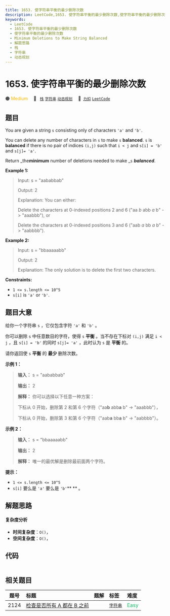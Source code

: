 ```yaml
---
title: 1653. 使字符串平衡的最少删除次数
description: LeetCode,1653. 使字符串平衡的最少删除次数,使字符串平衡的最少删除次数,Minimum Deletions to Make String Balanced,解题思路,栈,字符串,动态规划
keywords:
  - LeetCode
  - 1653. 使字符串平衡的最少删除次数
  - 使字符串平衡的最少删除次数
  - Minimum Deletions to Make String Balanced
  - 解题思路
  - 栈
  - 字符串
  - 动态规划
---
```


# 1653. 使字符串平衡的最少删除次数

🟠 <font color=#ffb800>Medium</font>&emsp; 🔖&ensp; [`栈`](/tag/stack.md) [`字符串`](/tag/string.md) [`动态规划`](/tag/dynamic-programming.md)&emsp; 🔗&ensp;[`力扣`](https://leetcode.cn/problems/minimum-deletions-to-make-string-balanced) [`LeetCode`](https://leetcode.com/problems/minimum-deletions-to-make-string-balanced)

## 题目

You are given a string `s` consisting only of characters `'a'` and `'b'`​​​​.

You can delete any number of characters in `s` to make `s` **balanced**. `s`
is **balanced** if there is no pair of indices `(i,j)` such that `i < j` and
`s[i] = 'b'` and `s[j]= 'a'`.

Return _the**minimum** number of deletions needed to make _`s` _**balanced**_.



**Example 1:**

> Input: s = "aababbab"
> 
> Output: 2
> 
> Explanation: You can either:
> 
> Delete the characters at 0-indexed positions 2 and 6 ("aa _b_ abb _a_ b" -> "aaabbb"), or
> 
> Delete the characters at 0-indexed positions 3 and 6 ("aab _a_ bb _a_ b" -> "aabbbb").

**Example 2:**

> Input: s = "bbaaaaabb"
> 
> Output: 2
> 
> Explanation: The only solution is to delete the first two characters.

**Constraints:**

  * `1 <= s.length <= 10^5`
  * `s[i]` is `'a'` or `'b'`​​.


## 题目大意

给你一个字符串 `s` ，它仅包含字符 `'a'` 和 `'b'`​​​​ 。

你可以删除 `s` 中任意数目的字符，使得 `s` **平衡**  。当不存在下标对 `(i,j)` 满足 `i < j` ，且 `s[i] = 'b'`
的同时 `s[j]= 'a'` ，此时认为 `s` 是 **平衡** 的。

请你返回使 `s` **平衡**  的 **最少**  删除次数。



**示例 1：**

> 
> 
> 
> 
> 
> **输入：** s = "aababbab"
> 
> **输出：** 2
> 
> **解释：** 你可以选择以下任意一种方案：
> 
> 下标从 0 开始，删除第 2 和第 6 个字符（"aa**b** abb**a** b" -> "aaabbb"），
> 
> 下标从 0 开始，删除第 3 和第 6 个字符（"aab**a** bb**a** b" -> "aabbbb"）。
> 
> 

**示例 2：**

> 
> 
> 
> 
> 
> **输入：** s = "bbaaaaabb"
> 
> **输出：** 2
> 
> **解释：** 唯一的最优解是删除最前面两个字符。
> 
> 



**提示：**

  * `1 <= s.length <= 10^5`
  * `s[i]` 要么是 `'a'` 要么是 `'b'`​** ** 。​


## 解题思路

#### 复杂度分析

- **时间复杂度**：`O()`，
- **空间复杂度**：`O()`，

## 代码

```javascript

```

## 相关题目

<!-- prettier-ignore -->
| 题号 | 标题 | 题解 | 标签 | 难度 |
| :------: | :------ | :------: | :------ | :------ |
| 2124 | [检查是否所有 A 都在 B 之前](https://leetcode.com/problems/check-if-all-as-appears-before-all-bs) |  |  [`字符串`](/tag/string.md) | <font color=#15bd66>Easy</font> |